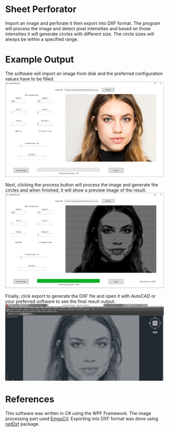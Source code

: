 # Sheet Perforator
Import an image and perforate it then export into DXF format.
The program will process the image and detect pixel intensities and based on those intensities it will generate circles with different size. The circle sizes will always be within a specified range.

# Example Output

The software will import an image from disk and the preferred configuration values have to be filled.
![alt text](https://github.com/RoudyES/SheetPerforator/blob/master/SheetPerforator/Example1.PNG?raw=true)

Next, clicking the process button will process the image and generate the circles and when finished, it will show a preview image of the result.
![alt text](https://github.com/RoudyES/SheetPerforator/blob/master/SheetPerforator/Example2.PNG?raw=true)

Finally, click export to generate the DXF file and open it with AutoCAD or your preferred software to see the final result output.
![alt text](https://github.com/RoudyES/SheetPerforator/blob/master/SheetPerforator/Example3.PNG?raw=true)


# References
This software was written in C# using the WPF Framework.
The image processing part used [EmguCV](http://www.emgu.com/wiki/index.php/Main_Page).
Exporting into DXF format was done using [netDxf](https://github.com/haplokuon/netDxf) package.
